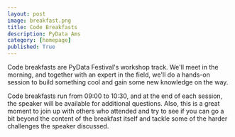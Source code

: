 ```yaml
---
layout: post
image: breakfast.png
title: Code Breakfasts
description: PyData Ams
category: [homepage]
published: True
---
```


Code breakfasts are PyData Festival's workshop track. We'll meet in the morning, and together with an expert in the field,
we'll do a hands-on session to build something cool and gain some new knowledge on the way. 

Code breakfasts run from 09:00 to 10:30, and at the end of each session, the speaker will be available for additional questions.
Also, this is a great moment to join up with others who attended and try to see if you can go a bit beyond the content of the breakfast
itself and tackle some of the harder challenges the speaker discussed.


